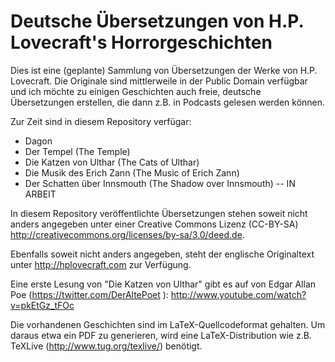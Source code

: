 Deutsche Übersetzungen von H.P. Lovecraft's Horrorgeschichten
=============================================================

Dies ist eine (geplante) Sammlung von Übersetzungen der Werke von H.P. Lovecraft. Die Originale sind mittlerweile in der Public Domain verfügbar und ich möchte zu einigen Geschichten auch freie, deutsche Übersetzungen erstellen, die dann z.B. in Podcasts gelesen werden können.

Zur Zeit sind in diesem Repository verfügar:

- Dagon
- Der Tempel (The Temple)
- Die Katzen von Ulthar (The Cats of Ulthar)
- Die Musik des Erich Zann (The Music of Erich Zann)
- Der Schatten über Innsmouth (The Shadow over Innsmouth) -- IN ARBEIT

In diesem Repository veröffentlichte Übersetzungen stehen soweit nicht anders angegeben unter einer Creative Commons Lizenz (CC-BY-SA) http://creativecommons.org/licenses/by-sa/3.0/deed.de.

Ebenfalls soweit nicht anders angegeben, steht der englische Originaltext unter http://hplovecraft.com zur Verfügung.

Eine erste Lesung von "Die Katzen von Ulthar" gibt es auf von Edgar Allan Poe (https://twitter.com/DerAltePoet ): http://www.youtube.com/watch?v=pkEtGz_tFOc

Die vorhandenen Geschichten sind im LaTeX-Quellcodeformat gehalten. Um daraus etwa ein PDF zu generieren, wird eine LaTeX-Distribution wie z.B. TeXLive (http://www.tug.org/texlive/) benötigt.
